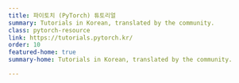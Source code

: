 ```yaml
---
title: 파이토치 (PyTorch) 튜토리얼
summary: Tutorials in Korean, translated by the community.
class: pytorch-resource
link: https://tutorials.pytorch.kr/
order: 10
featured-home: true
summary-home: Tutorials in Korean, translated by the community.

---
```

